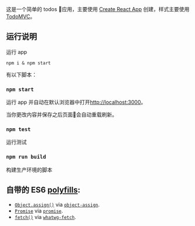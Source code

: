 这是一个简单的 todos 应用，主要使用 [Create React App](https://github.com/facebookincubator/create-react-app) 创建，样式主要使用 [TodoMVC](http://todomvc.com/)。

## 运行说明

运行 app

```shell
npm i & npm start
```
有以下脚本：

### `npm start`

运行 app 并自动在默认浏览器中打开[http://localhost:3000](http://localhost:3000)。

当你更改内容并保存之后页面会自动重载刷新。

### `npm test`

运行测试

### `npm run build`

构建生产环境的脚本


## 自带的 **ES6 [polyfills](https://en.wikipedia.org/wiki/Polyfill)**:

* [`Object.assign()`](https://developer.mozilla.org/en/docs/Web/JavaScript/Reference/Global_Objects/Object/assign) via [`object-assign`](https://github.com/sindresorhus/object-assign).
* [`Promise`](https://developer.mozilla.org/en-US/docs/Web/JavaScript/Reference/Global_Objects/Promise) via [`promise`](https://github.com/then/promise).
* [`fetch()`](https://developer.mozilla.org/en/docs/Web/API/Fetch_API) via [`whatwg-fetch`](https://github.com/github/fetch).
